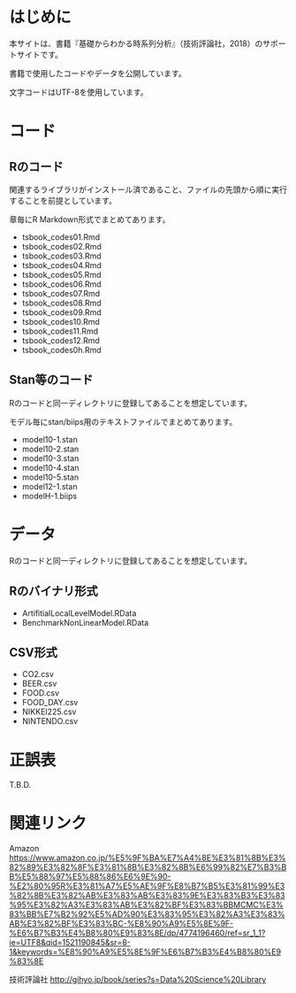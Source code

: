 # はじめに
本サイトは、書籍『基礎からわかる時系列分析』（技術評論社，2018）のサポートサイトです。

書籍で使用したコードやデータを公開しています。

文字コードはUTF-8を使用しています。

# コード
## Rのコード
関連するライブラリがインストール済であること、ファイルの先頭から順に実行することを前提としています。

章毎にR Markdown形式でまとめてあります。
- tsbook_codes01.Rmd
- tsbook_codes02.Rmd
- tsbook_codes03.Rmd
- tsbook_codes04.Rmd
- tsbook_codes05.Rmd
- tsbook_codes06.Rmd
- tsbook_codes07.Rmd
- tsbook_codes08.Rmd
- tsbook_codes09.Rmd
- tsbook_codes10.Rmd
- tsbook_codes11.Rmd
- tsbook_codes12.Rmd
- tsbook_codes0h.Rmd

## Stan等のコード
Rのコードと同一ディレクトリに登録してあることを想定しています。

モデル毎にstan/biips用のテキストファイルでまとめてあります。
- model10-1.stan
- model10-2.stan
- model10-3.stan
- model10-4.stan
- model10-5.stan
- model12-1.stan
- modelH-1.biips

# データ
Rのコードと同一ディレクトリに登録してあることを想定しています。

## Rのバイナリ形式
- ArtifitialLocalLevelModel.RData
- BenchmarkNonLinearModel.RData

## CSV形式
- CO2.csv
- BEER.csv
- FOOD.csv
- FOOD_DAY.csv
- NIKKEI225.csv
- NINTENDO.csv

# 正誤表
T.B.D.

# 関連リンク
Amazon
https://www.amazon.co.jp/%E5%9F%BA%E7%A4%8E%E3%81%8B%E3%82%89%E3%82%8F%E3%81%8B%E3%82%8B%E6%99%82%E7%B3%BB%E5%88%97%E5%88%86%E6%9E%90-%E2%80%95R%E3%81%A7%E5%AE%9F%E8%B7%B5%E3%81%99%E3%82%8B%E3%82%AB%E3%83%AB%E3%83%9E%E3%83%B3%E3%83%95%E3%82%A3%E3%83%AB%E3%82%BF%E3%83%BBMCMC%E3%83%BB%E7%B2%92%E5%AD%90%E3%83%95%E3%82%A3%E3%83%AB%E3%82%BF%E3%83%BC-%E8%90%A9%E5%8E%9F-%E6%B7%B3%E4%B8%80%E9%83%8E/dp/4774196460/ref=sr_1_1?ie=UTF8&qid=1521190845&sr=8-1&keywords=%E8%90%A9%E5%8E%9F%E6%B7%B3%E4%B8%80%E9%83%8E

技術評論社
http://gihyo.jp/book/series?s=Data%20Science%20Library

